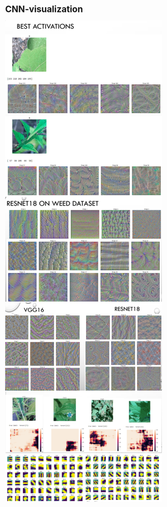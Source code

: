 # CNN-visualization

![alt text](https://github.com/Ka0Ri/CNN-visualization/blob/master/img/be.png) <br />
![alt text](https://github.com/Ka0Ri/CNN-visualization/blob/master/img/be1.png) <br />
![alt text](https://github.com/Ka0Ri/CNN-visualization/blob/master/img/we1.png) <br />
![alt text](https://github.com/Ka0Ri/CNN-visualization/blob/master/img/we.png) <br />
![alt text](https://github.com/Ka0Ri/CNN-visualization/blob/master/img/oc.png) <br />
![alt text](https://github.com/Ka0Ri/CNN-visualization/blob/master/img/kernel.png) <br />

